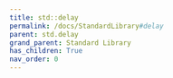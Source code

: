 ```yaml
---
title: std::delay
permalink: /docs/StandardLibrary#delay
parent: std.delay
grand_parent: Standard Library
has_children: True
nav_order: 0
---
```

